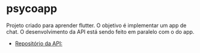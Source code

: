 # psycoapp

Projeto criado para aprender flutter. 
O objetivo é implementar um app de chat. 
O desenvolvimento da API está sendo feito em paralelo com o do app.

- [Repositório da API:](https://github.com/leosampsousa/psycoapi)